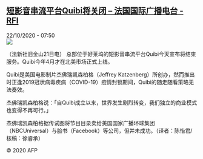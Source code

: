 <!--1603349699000-->
[短影音串流平台Quibi将关闭 – 法国国际广播电台 - RFI](http://www.rfi.fr//cn/contenu/20201022-%E7%9F%AD%E5%BD%B1%E9%9F%B3%E4%B8%B2%E6%B5%81%E5%B9%B3%E5%8F%B0quibi%E5%B0%86%E5%85%B3%E9%97%AD)
------

<div>22/10/2020 - 07:50</div><img src="https://s.rfi.fr/media/display/29d571a8-142c-11eb-bf50-005056a98db9/w:310/p:16x9/eco0002b.201022135002.jpg"><div class="t-content__body u-clearfix"><p>（法新社旧金山21日电）    总部位于好莱坞的短影音串流平台Quibi今天宣布将结束服务。Quibi今年4月才在北美市场正式上线。</p><p>    Quibi是美国电影制片杰佛瑞凯森柏格（Jeffrey Katzenberg）所创办，然而推出时正逢2019冠状病毒疾病（COVID-19）疫情封锁期间，Quibi的随走随看策略无法奏效。</p><p>    杰佛瑞凯森柏格说：「自Quibi成立以来，世界发生剧烈转变，我们独立的商业模式也变得不再可行。」</p><p>    杰佛瑞凯森柏格据传试图将节目目录卖给美国国家广播环球集团（NBCUniversal）与脸书（Facebook）等公司，但并未成功。（译者：陈怡君/核稿：徐睿承）</p><p></p><p class="t-copyright">© 2020 AFP</p>        </div>
